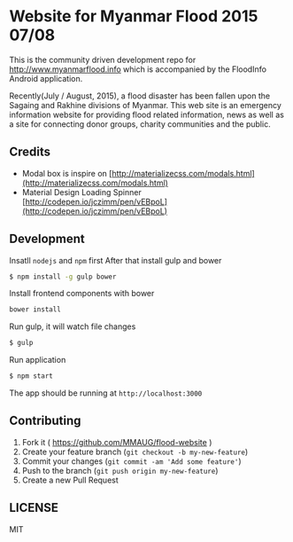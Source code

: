 Website for Myanmar Flood 2015 07/08
===================

This is the community driven development repo for http://www.myanmarflood.info which is accompanied by the FloodInfo Android application. 

Recently(July / August, 2015), a flood disaster has been fallen upon the Sagaing and Rakhine divisions of Myanmar. This web site is an emergency information website for providing flood related information, news as well as a site for connecting donor groups, charity communities and the public.

Credits
--------

- Modal box is inspire on [http://materializecss.com/modals.html](http://materializecss.com/modals.html)
- Material Design Loading Spinner [http://codepen.io/jczimm/pen/vEBpoL](http://codepen.io/jczimm/pen/vEBpoL)


Development
-----------

Insatll `nodejs` and `npm` first
After that install gulp and bower

```bash
$ npm install -g gulp bower
```

Install frontend components with bower

```bash
bower install
```

Run gulp, it will watch file changes

```bash
$ gulp
```

Run application

```bash
$ npm start
```

The app should be running at `http://localhost:3000`


Contributing
------------

1. Fork it ( https://github.com/MMAUG/flood-website )
2. Create your feature branch (`git checkout -b my-new-feature`)
3. Commit your changes (`git commit -am 'Add some feature'`)
4. Push to the branch (`git push origin my-new-feature`)
5. Create a new Pull Request


LICENSE
-------
MIT
